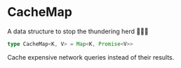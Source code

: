 # CacheMap

A data structure to stop the thundering herd 🐎🐎🐎

```typescript
type CacheMap<K, V> = Map<K, Promise<V>>
```
Cache expensive network queries instead of their results.
